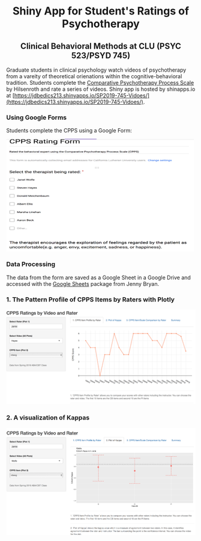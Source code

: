 <h1><center>  Shiny App for Student's Ratings of Psychotherapy </h1></center>
<h2><center> Clinical Behavioral Methods at CLU (PSYC 523/PSYD 745)</h2></center>

Graduate students in clinical psychology watch videos of psychotherapy from a vareity of theoretical orienations within the cognitive-behavioral tradition. Students complete the [Comparative Psychotherapy Process Scale](http://supp.apa.org/psycarticles/supplemental/pst_42_3_340/pst_hilsenroth0110_web_supplement.pdf) by Hilsenroth and rate a series of videos.  Shiny app is hosted by shinapps.io at [https://jdbedics213.shinyapps.io/SP2019-745-Vidoes/](https://jdbedics213.shinyapps.io/SP2019-745-Vidoes/). 

### Using Google Forms

Students complete the CPPS using a Google Form:

<img src="https://raw.githubusercontent.com/jdbedics/shiny-app-psychotherapy-ratings/master/form.png" width="500" height="300" align="middle"  />

### Data Processing

The data from the form are saved as a Google Sheet in a Google Drive and accessed with the [Google Sheets](https://github.com/jennybc/googlesheets) package from Jenny Bryan.


### 1. The Pattern Profile of CPPS Items by Raters with Plotly

![](https://raw.githubusercontent.com/jdbedics/shiny-app-psychotherapy-ratings/master/pattern.png)

### 2. A visualization of Kappas

![](https://github.com/jdbedics/shiny-app-psychotherapy-ratings/blob/master/kappa.png)



